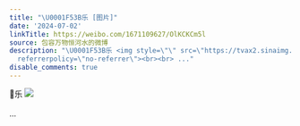 ```yaml
---
title: "\U0001F53B乐 [图片]"
date: '2024-07-02'
linkTitle: https://weibo.com/1671109627/OlKCKCm5l
source: 包容万物恒河水的微博
description: "\U0001F53B乐 <img style=\"\" src=\"https://tvax2.sinaimg.cn/large/639b1bfbly1hra51uza4cj21jk1jkawl.jpg\"
  referrerpolicy=\"no-referrer\"><br><br> ..."
disable_comments: true
---
```

🔻乐 <img style="" src="https://tvax2.sinaimg.cn/large/639b1bfbly1hra51uza4cj21jk1jkawl.jpg" referrerpolicy="no-referrer"><br><br> ...